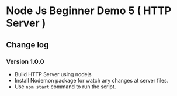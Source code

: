 # Node Js Beginner Demo 5 ( HTTP Server )

## Change log

### Version 1.0.0

- Build HTTP Server using nodejs
- Install Nodemon package for watch any changes at server files.
- Use `npm start` command to run the script.